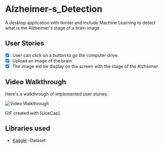 # Alzheimer-s_Detection
A desktop application with tkinter and include Machine Learning to detect what is the Alzheimer's stage of a brain image.

## User Stories
- [x] User can click on a button to go the computer drive.
- [x] Upload an image of the brain.
- [x] The image will be display on the screen with the stage of the Alzheimer.

## Video Walkthrough

Here's a walkthrough of implemented user stories:

<img src='' title='Video Walkthrough' width='' alt='Video Walkthrough' />

GIF created with [LiceCap].

## Libraries used
- [Kaggle](https://www.kaggle.com/) -Dataset
